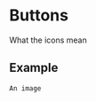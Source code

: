 # Buttons

What the icons mean

## Example

<link rel="stylesheet" href="https://cdnjs.cloudflare.com/ajax/libs/font-awesome/4.7.0/css/font-awesome.min.css">  

<script src="https://kit.fontawesome.com/4626f30439.js" crossorigin="anonymous"></script>

```tpl
An image
```
<i class="fa-solid fa-user"></i>

 
